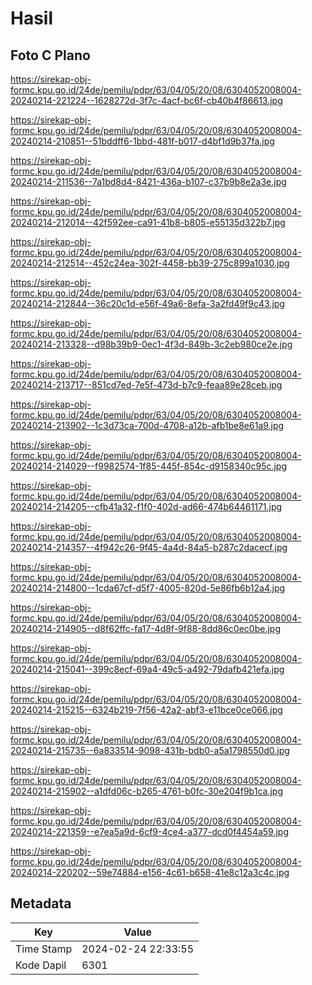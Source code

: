 # Hasil

## Foto C Plano

https://sirekap-obj-formc.kpu.go.id/24de/pemilu/pdpr/63/04/05/20/08/6304052008004-20240214-221224--1628272d-3f7c-4acf-bc6f-cb40b4f86613.jpg

https://sirekap-obj-formc.kpu.go.id/24de/pemilu/pdpr/63/04/05/20/08/6304052008004-20240214-210851--51bddff6-1bbd-481f-b017-d4bf1d9b37fa.jpg

https://sirekap-obj-formc.kpu.go.id/24de/pemilu/pdpr/63/04/05/20/08/6304052008004-20240214-211536--7a1bd8d4-8421-436a-b107-c37b9b8e2a3e.jpg

https://sirekap-obj-formc.kpu.go.id/24de/pemilu/pdpr/63/04/05/20/08/6304052008004-20240214-212014--42f592ee-ca91-41b8-b805-e55135d322b7.jpg

https://sirekap-obj-formc.kpu.go.id/24de/pemilu/pdpr/63/04/05/20/08/6304052008004-20240214-212514--452c24ea-302f-4458-bb39-275c899a1030.jpg

https://sirekap-obj-formc.kpu.go.id/24de/pemilu/pdpr/63/04/05/20/08/6304052008004-20240214-212844--36c20c1d-e56f-49a6-8efa-3a2fd49f9c43.jpg

https://sirekap-obj-formc.kpu.go.id/24de/pemilu/pdpr/63/04/05/20/08/6304052008004-20240214-213328--d98b39b9-0ec1-4f3d-849b-3c2eb980ce2e.jpg

https://sirekap-obj-formc.kpu.go.id/24de/pemilu/pdpr/63/04/05/20/08/6304052008004-20240214-213717--851cd7ed-7e5f-473d-b7c9-feaa89e28ceb.jpg

https://sirekap-obj-formc.kpu.go.id/24de/pemilu/pdpr/63/04/05/20/08/6304052008004-20240214-213902--1c3d73ca-700d-4708-a12b-afb1be8e61a9.jpg

https://sirekap-obj-formc.kpu.go.id/24de/pemilu/pdpr/63/04/05/20/08/6304052008004-20240214-214029--f9982574-1f85-445f-854c-d9158340c95c.jpg

https://sirekap-obj-formc.kpu.go.id/24de/pemilu/pdpr/63/04/05/20/08/6304052008004-20240214-214205--cfb41a32-f1f0-402d-ad66-474b64461171.jpg

https://sirekap-obj-formc.kpu.go.id/24de/pemilu/pdpr/63/04/05/20/08/6304052008004-20240214-214357--4f942c26-9f45-4a4d-84a5-b287c2dacecf.jpg

https://sirekap-obj-formc.kpu.go.id/24de/pemilu/pdpr/63/04/05/20/08/6304052008004-20240214-214800--1cda67cf-d5f7-4005-820d-5e86fb6b12a4.jpg

https://sirekap-obj-formc.kpu.go.id/24de/pemilu/pdpr/63/04/05/20/08/6304052008004-20240214-214905--d8f62ffc-fa17-4d8f-9f88-8dd86c0ec0be.jpg

https://sirekap-obj-formc.kpu.go.id/24de/pemilu/pdpr/63/04/05/20/08/6304052008004-20240214-215041--399c8ecf-69a4-49c5-a492-79dafb421efa.jpg

https://sirekap-obj-formc.kpu.go.id/24de/pemilu/pdpr/63/04/05/20/08/6304052008004-20240214-215215--6324b219-7f56-42a2-abf3-e11bce0ce066.jpg

https://sirekap-obj-formc.kpu.go.id/24de/pemilu/pdpr/63/04/05/20/08/6304052008004-20240214-215735--6a833514-9098-431b-bdb0-a5a1798550d0.jpg

https://sirekap-obj-formc.kpu.go.id/24de/pemilu/pdpr/63/04/05/20/08/6304052008004-20240214-215902--a1dfd06c-b265-4761-b0fc-30e204f9b1ca.jpg

https://sirekap-obj-formc.kpu.go.id/24de/pemilu/pdpr/63/04/05/20/08/6304052008004-20240214-221359--e7ea5a9d-6cf9-4ce4-a377-dcd0f4454a59.jpg

https://sirekap-obj-formc.kpu.go.id/24de/pemilu/pdpr/63/04/05/20/08/6304052008004-20240214-220202--59e74884-e156-4c61-b658-41e8c12a3c4c.jpg


## Metadata

| Key        | Value               |
| ---------- | ------------------- |
| Time Stamp | 2024-02-24 22:33:55 |
| Kode Dapil | 6301                |



